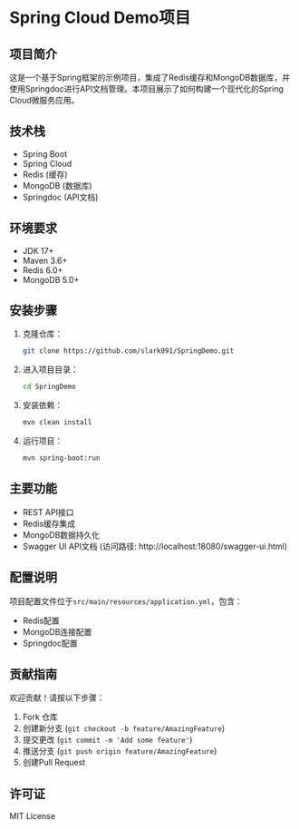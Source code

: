 # Spring Cloud Demo项目

## 项目简介
这是一个基于Spring框架的示例项目，集成了Redis缓存和MongoDB数据库，并使用Springdoc进行API文档管理。本项目展示了如何构建一个现代化的Spring Cloud微服务应用。

## 技术栈
- Spring Boot
- Spring Cloud
- Redis (缓存)
- MongoDB (数据库)
- Springdoc (API文档)

## 环境要求
- JDK 17+
- Maven 3.6+
- Redis 6.0+
- MongoDB 5.0+

## 安装步骤
1. 克隆仓库：
    ```bash
    git clone https://github.com/slark091/SpringDemo.git
    ```
2. 进入项目目录：
    ```bash
    cd SpringDemo
    ```
3. 安装依赖：
    ```bash
    mvn clean install
    ```
4. 运行项目：
    ```bash
    mvn spring-boot:run
    ```

## 主要功能
- REST API接口
- Redis缓存集成
- MongoDB数据持久化
- Swagger UI API文档 (访问路径: http://localhost:18080/swagger-ui.html)

## 配置说明
项目配置文件位于`src/main/resources/application.yml`，包含：
- Redis配置
- MongoDB连接配置
- Springdoc配置

## 贡献指南
欢迎贡献！请按以下步骤：
1. Fork 仓库
2. 创建新分支 (`git checkout -b feature/AmazingFeature`)
3. 提交更改 (`git commit -m 'Add some feature'`)
4. 推送分支 (`git push origin feature/AmazingFeature`)
5. 创建Pull Request

## 许可证
MIT License